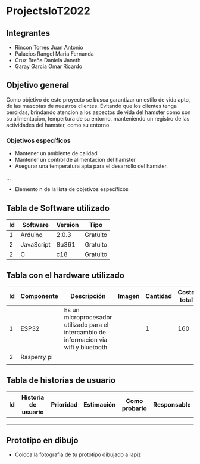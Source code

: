 # ProjectsIoT2022

## Integrantes
- Rincon Torres Juan Antonio 
- Palacios Rangel Maria Fernanda
- Cruz Breña Daniela Janeth
- Garay Garcia Omar Ricardo

## Objetivo general
Como objetivo de este proyecto se busca garantizar un estilo de vida apto, de las mascotas de nuestros clientes. 
Evitando que los clientes tenga perdidas, brindando atencion a los aspectos de vida del hamster como son su alimentacion, tempertura de su entorno, 
manteniendo un registro de las actividades del hamster, como su entorno.


### Objetivos específicos
- Mantener un ambiente de calidad
- Mantener un control de alimentacion del hamster
- Asegurar una temperatura apta para el desarrollo del hamster.

...
- Elemento n de la lista de objetivos específicos

## Tabla de Software utilizado
| Id | Software | Version | Tipo |
|----|----------|---------|------|
|  1  |    Arduino      |    2.0.3     |   Gratuito   |
|  2  |    JavaScript      |    8u361     |  Gratuito    |
|  2  |       C   |    c18     |  Gratuito    |

## Tabla con el hardware utilizado
| Id | Componente | Descripción | Imagen | Cantidad | Costo total |
|----|------------|-------------|--------|----------|-------------|
|  1  |     ESP32       |      Es un microprocesador utilizado para el intercambio de informacion via wifi y bluetooth       |        |    1      |       160      |
|  2  |    Rasperry pi        |             |        |          |             |
|    |            |             |        |          |             |



## Tabla de historias de usuario
| Id | Historia de usuario | Prioridad | Estimación | Como probarlo | Responsable |
|----|---------------------|-----------|------------|---------------|-------------|
|    |                     |           |            |               |             |
|    |                     |           |            |               |             |
|    |                     |           |            |               |             |

## Prototipo en dibujo
- Coloca la fotografia de tu prototipo dibujado a lapiz
